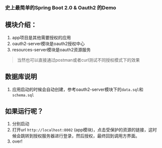 ### 史上最简单的Spring Boot 2.0 & Oauth2 的Demo

## 模块介绍：

1. app项目是其他需要授权的应用
2. oauth2-server模块是oauth2授权中心
3. resources-server模块是oauth2资源服务

>当然也可以直接通过postman或者curl测试不同授权模式下的效果

## 数据库说明
1. 应用启动的时候会自动创建，参考oauth2-server模块下的`data.sql`和`schema.sql`

## 如果运行呢？

1. 分别启动
2. 打开url `http://localhost:8002` (app模块)，点击受保护的资源的链接，这时候会跳转到授权服务器进行登录，然后授权，最终回到调用方界面。
3. over!



